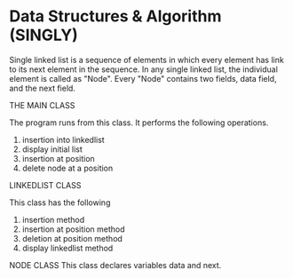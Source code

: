 # Data Structures & Algorithm (SINGLY)
Single linked list is a sequence of elements in which every element has link to its next element in the sequence. In any single linked list, the individual element is called as "Node". Every "Node" contains two fields, data field, and the next field.

THE MAIN CLASS

The program runs from this class. It performs the following operations.
1. insertion into linkedlist
2. display initial list
3. insertion at position
4. delete node at a position

LINKEDLIST CLASS

This class has the following
1. insertion method
2. insertion at position method
3. deletion at position method
4. display linkedlist method

NODE CLASS
This class declares variables data and next.
 
